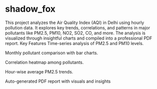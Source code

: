 # shadow_fox
This project analyzes the Air Quality Index (AQI) in Delhi using hourly pollution data. It explores key trends, correlations, and patterns in major pollutants like PM2.5, PM10, NO2, SO2, CO, and more. The analysis is visualized through insightful charts and compiled into a professional PDF report.
Key Features
Time-series analysis of PM2.5 and PM10 levels.

Monthly pollutant comparison with bar charts.

Correlation heatmap among pollutants.

Hour-wise average PM2.5 trends.

Auto-generated PDF report with visuals and insights
